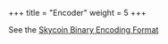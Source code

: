 +++
title = "Encoder"
weight = 5
+++

See the [Skycoin Binary Encoding Format](https://github.com/skycoin/skycoin/wiki/Skycoin-Binary-Encoding-Format)
